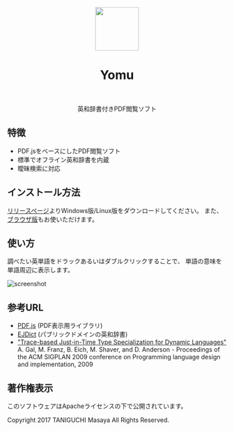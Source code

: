 <div align="center">
    <img src="https://ta2gch.github.io/yomu/build/icon.png" width="100">
    <h1>Yomu</h1>
    <p>英和辞書付きPDF閲覧ソフト</p>
</div>

## 特徴

- PDF.jsをベースにしたPDF閲覧ソフト
- 標準でオフライン英和辞書を内蔵
- 曖昧検索に対応

## インストール方法

[リリースページ](https://github.com/ta2gch/yomu/releases)よりWindows版/Linux版をダウンロードしてください。
また、[ブラウザ版](https://ta2gch.github.io/yomu/src/pdf.js/web/viewer.html)もお使いただけます。

## 使い方

調べたい英単語をドラックあるいはダブルクリックすることで、
単語の意味を単語周辺に表示します。

![screenshot](https://ta2gch.github.io/yomu/screenshot/Screenshot.png)



## 参考URL

- [PDF.js](https://mozilla.github.io/pdf.js/) (PDF表示用ライブラリ)
- [EJDict](https://github.com/kujirahand/EJDict) (パブリックドメインの英和辞書)
- ["Trace-based Just-in-Time Type Specialization for Dynamic Languages"](http://www.stanford.edu/class/cs343/resources/tracemonkey.pdf) A. Gal, M. Franz, B. Eich, M. Shaver, and D. Anderson - Proceedings of the ACM SIGPLAN 2009 conference on Programming language design and implementation, 2009 
## 著作権表示

このソフトウェアはApacheライセンスの下で公開されています。

Copyright 2017 TANIGUCHI Masaya All Rights Reserved.
